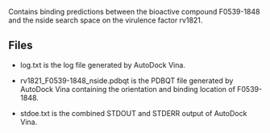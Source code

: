 Contains binding predictions between the bioactive compound F0539-1848 and the nside search space on the virulence factor rv1821.

## Files

- log.txt is the log file generated by AutoDock Vina.

- rv1821_F0539-1848_nside.pdbqt is the PDBQT file generated by AutoDock Vina containing the orientation and binding location of F0539-1848.

- stdoe.txt is the combined STDOUT and STDERR output of AutoDock Vina.

